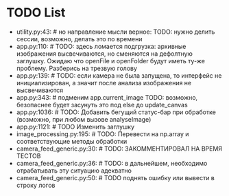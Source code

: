# TODO List

- utility.py:43: # но направление мысли верное: TODO: нужно делить сессии, возможно, делать это по времени
- app.py:110: # TODO: здесь ломается подгрузка: архивные изображения высвечиваются, но сменяются на дефолтную заглушку. Ожидаю что openFile и openFolder будут иметь ту-же проблему. Разберись на трезвую голову
- app.py:139: # TODO: если камера не была запущена, то интерфейс не инициализирован, а значит после анализа изображения не высвечиваются
- app.py:343: # подменим app.current_image TODO: возможно, безопаснее будет засунуть это под else до update_canvas
- app.py:1036: # TODO: Добавить бегущий статус-бар при обработке (возможно, при любом вызове analyseImage)
- app.py:1121: # TODO Изменить заглушку
- image_processing.py:195: # TODO: Перевести на np.array и соответствующие методы обработки
- camera_feed_generic.py:30: # TODO: ЗАКОММЕНТИРОВАЛ НА ВРЕМЯ ТЕСТОВ
- camera_feed_generic.py:36: # TODO: в дальнейшем, необходимо отрабатывать эту ситуацию адекватно
- camera_feed_generic.py:50: # TODO поднять ошибку или вывести в строку логов
